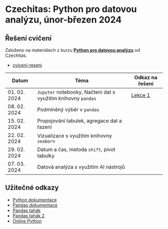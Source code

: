 # Czechitas: Python pro datovou analýzu, únor-březen 2024

## Řešení cvičení
Založeno na materiálech z kurzu [**Python pro datovou analýzu**](https://github.com/AnetaPopelova/czechitas-python-pro-datovou-analyzu-2024-02) od Czechitas.
* [cviceni-reseni](https://github.com/M-Kovar/Czechitas_Python-pro-datovou-analyzu_2024-02/tree/main/cviceni-reseni)

| Datum       | Téma                                                      | Odkaz na řešení                          |
|-------------|-----------------------------------------------------------|---------------------------------------------|
| 01. 02. 2024  | `Jupyter` notebooky, Načtení dat s využitím knihovny `pandas` | [Lekce 1](cviceni-reseni/01) |
| 08. 02. 2024  | Podmíněný výběr v `pandas`                                    | <!-- [Lekce 2](cviceni-reseni/02) --> |
| 15. 02. 2024  | Propojování tabulek, agregace dat a řazení | <!-- [Lekce 3](cviceni-reseni/03) --> |
| 22. 02. 2024  | Vizualizace s využitím knihovny `seaborn`                   | <!-- [Lekce 4](cviceni-reseni/04) --> |
| 29. 02. 2024  | Datum a čas, metoda `shift`, pivot tabulky                  | <!-- [Lekce 5](cviceni-reseni/05) --> |
| 07. 03. 2024  | Datová analýza s využitím AI nástrojů                     | <!-- [Lekce 6](cviceni-reseni/06) --> |




## Užitečné odkazy
* [Python dokumentace](https://docs.python.org/3/)
* [Pandas dokumentace](https://pandas.pydata.org/docs/reference/index.html)
* [Pandas tahák](https://pandas.pydata.org/Pandas_Cheat_Sheet.pdf)
* [Pandas tahák 2](https://drive.google.com/file/d/1UHK8wtWbADvHKXFC937IS6MTnlSZC_zB/view)
* [Online Python](https://www.online-python.com/)
